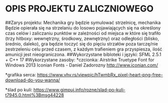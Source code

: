 # OPIS PROJEKTU ZALICZNIOWEGO
##Zarys projektu: 
Mechanika gry będzie symulować strzelnicę, mechanika Będzie opierała się na strzelaniu do losowo pojawiających się na określony czas celów i zaliczaniu punktów w zależności od miejsca w które się trafiło (trzy hitboxy: wewnętrzny, środkowy, zewnętrzny) oraz odległości (blisko, średnio, daleko), gra będzie toczyć się do pięciu strzałów poza tarczę/nie zestrzeleniu celu przed czasem, z każdym trafieniem gra przyspiesza, ilość amunicji jest nieograniczona.
##Wykorzystane bibloteki i języki:
SFML 2.5.1 + C++ 17
#Wykorzystane zasoby:
*czcionka:
Airstrike Truetype Font for Windows
2013 Iconian Fonts - Daniel Zadorozny
http://www.iconian.com/

*grafika serca: https://www.vhv.rs/viewpic/hTwmbRx_pixel-heart-png-free-download-do-you-wanna/

*ślad po kuli: https://www.gimpuj.info/rozne/slad-po-kuli-t7945.0.html%3Bmsg44228
